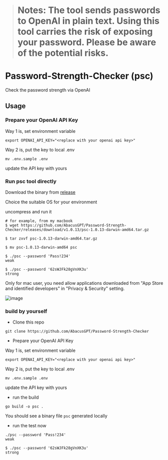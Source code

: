 ># Notes: The tool sends passwords to OpenAI in plain text. Using this tool carries the risk of exposing your password. Please be aware of the potential risks.

# Password-Strength-Checker (psc)

Check the password strength via OpenAI

## Usage

### Prepare your OpenAI API Key

Way 1 is, set environment variable
```
export OPENAI_API_KEY="<replace with your openai api key>"
```

Way 2 is, put the key to local .env
```
mv .env.sample .env
```

update the API key with yours

### Run psc tool directly

Download the binary from [release](https://github.com/AbacusGPT/Password-Strength-Checker/releases)

Choice the suitable OS for your environment

uncompress and run it
```
# for example, from my macbook
$ wget https://github.com/AbacusGPT/Password-Strength-Checker/releases/download/v1.0.13/psc-1.0.13-darwin-amd64.tar.gz 

$ tar zxvf psc-1.0.13-darwin-amd64.tar.gz

$ mv psc-1.0.13-darwin-amd64 psc

$ ./psc --password 'Pass!234'
weak

$ ./psc --password '62sWJFk28gVnXK3u'
strong
```

Only for mac user, you need allow applications downloaded from "App Store and identified developers" in "Privacy & Security" setting.

![image](https://github.com/AbacusGPT/Password-Strength-Checker/assets/8954908/56f9c668-550b-47f0-9710-c2dde4e91444)


### build by yourself

* Clone this repo

```
git clone https://github.com/AbacusGPT/Password-Strength-Checker
```

* Prepare your OpenAI API Key

Way 1 is, set environment variable
```
export OPENAI_API_KEY="<replace with your openai api key>"
```

Way 2 is, put the key to local .env
```
mv .env.sample .env
```

update the API key with yours

* run the build

```
go build -o psc .
```

You should see a binary file `psc` generated locally

* run the test now
```
./psc --password 'Pass!234'
weak

$ ./psc --password '62sWJFk28gVnXK3u'
strong
```
